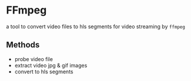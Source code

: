 FFmpeg
===========
a tool to convert video files to hls segments for video streaming by `ffmpeg`

Methods
 ------
 * probe video file
 * extract video jpg & gif images
 * convert to hls segments
